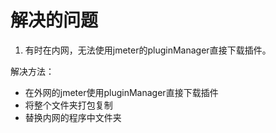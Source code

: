 #  解决的问题

1. 有时在内网，无法使用jmeter的pluginManager直接下载插件。

解决方法：

- 在外网的jmeter使用pluginManager直接下载插件
- 将整个文件夹打包复制
- 替换内网的程序中文件夹